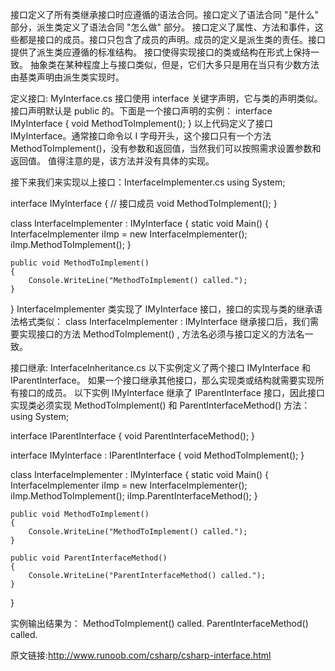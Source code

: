 接口定义了所有类继承接口时应遵循的语法合同。接口定义了语法合同 "是什么" 部分，派生类定义了语法合同 "怎么做" 部分。
接口定义了属性、方法和事件，这些都是接口的成员。接口只包含了成员的声明。成员的定义是派生类的责任。接口提供了派生类应遵循的标准结构。
接口使得实现接口的类或结构在形式上保持一致。
抽象类在某种程度上与接口类似，但是，它们大多只是用在当只有少数方法由基类声明由派生类实现时。

定义接口: MyInterface.cs
接口使用 interface 关键字声明，它与类的声明类似。接口声明默认是 public 的。下面是一个接口声明的实例：
interface IMyInterface
{
    void MethodToImplement();
}
以上代码定义了接口 IMyInterface。通常接口命令以 I 字母开头，这个接口只有一个方法 MethodToImplement()，没有参数和返回值，当然我们可以按照需求设置参数和返回值。
值得注意的是，该方法并没有具体的实现。

接下来我们来实现以上接口：InterfaceImplementer.cs
using System;

interface IMyInterface
{
    // 接口成员
    void MethodToImplement();
}

class InterfaceImplementer : IMyInterface
{
    static void Main()
    {
        InterfaceImplementer iImp = new InterfaceImplementer();
        iImp.MethodToImplement();
    }

    public void MethodToImplement()
    {
        Console.WriteLine("MethodToImplement() called.");
    }
}
InterfaceImplementer 类实现了 IMyInterface 接口，接口的实现与类的继承语法格式类似：
class InterfaceImplementer : IMyInterface
继承接口后，我们需要实现接口的方法 MethodToImplement() , 方法名必须与接口定义的方法名一致。

接口继承: InterfaceInheritance.cs
以下实例定义了两个接口 IMyInterface 和 IParentInterface。
如果一个接口继承其他接口，那么实现类或结构就需要实现所有接口的成员。
以下实例 IMyInterface 继承了 IParentInterface 接口，因此接口实现类必须实现 MethodToImplement() 和 ParentInterfaceMethod() 方法：
using System;

interface IParentInterface
{
    void ParentInterfaceMethod();
}

interface IMyInterface : IParentInterface
{
    void MethodToImplement();
}

class InterfaceImplementer : IMyInterface
{
    static void Main()
    {
        InterfaceImplementer iImp = new InterfaceImplementer();
        iImp.MethodToImplement();
        iImp.ParentInterfaceMethod();
    }

    public void MethodToImplement()
    {
        Console.WriteLine("MethodToImplement() called.");
    }

    public void ParentInterfaceMethod()
    {
        Console.WriteLine("ParentInterfaceMethod() called.");
    }
}

实例输出结果为：
MethodToImplement() called.
ParentInterfaceMethod() called.

原文链接:http://www.runoob.com/csharp/csharp-interface.html
